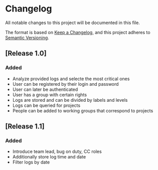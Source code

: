 # Changelog

All notable changes to this project will be documented in this file.

The format is based on [Keep a Changelog](https://keepachangelog.com/en/1.0.0/), and this project adheres
to [Semantic Versioning](https://semver.org/spec/v2.0.0.html).

## [Release 1.0]

### Added

- Analyze provided logs and selecte the most critical ones
- User can be registered by their login and password
- User can later be authenticated
- User has a group with certain rights
- Logs are stored and can be divided by labels and levels
- Logs can be queried for projects 
- People can be added to working groups that correspond to projects

## [Release 1.1]

### Added

- Introduce team lead, bug on duty, CC roles
- Additionally store log time and date
- Filter logs by date
